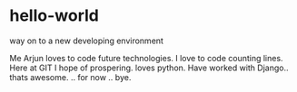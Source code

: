 # hello-world
way on to a new developing environment


Me Arjun loves to code future technologies. I love to code counting lines. Here at GIT I hope of prospering. 
loves python. Have worked with Django.. thats awesome. ..  for now .. bye.
